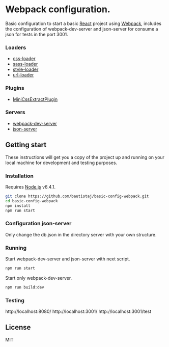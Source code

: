 # Webpack configuration.

Basic configuration to start a basic [React](https://reactjs.org/)  project using [Webpack](https://webpack.js.org/), 
includes the configuration of webpack-dev-server and json-server for consume a json for tests in the port 3001.

### Loaders
- [css-loader](https://github.com/webpack-contrib/css-loader)
- [sass-loader](https://github.com/webpack-contrib/sass-loader)
- [style-loader](https://github.com/webpack-contrib/style-loader)
- [url-loader](https://github.com/webpack-contrib/url-loader)

### Plugins 
- [MiniCssExtractPlugin](https://github.com/webpack-contrib/mini-css-extract-plugin)

### Servers
- [webpack-dev-server](https://webpack.js.org/configuration/dev-server/)
- [json-server](https://github.com/typicode/json-server)


## Getting start
These instructions will get you a copy of the project up and running on your local machine for development and testing purposes.

### Installation
Requires [Node.js]() v6.4.1.
```sh
git clone https://github.com/bautistaj/basic-config-webpack.git
cd basic-config-webpack
npm install
npm run start
```
### Configuration json-server
Only change the db.json in the directory server with your own structure.

### Running
Start webpack-dev-server and json-server with next script.
```sh
npm run start
```

Start only webpack-dev-server.
```sh
npm run build:dev
```

### Testing
http://localhost:8080/
http://localhost:3001/
http://localhost:3001/test

License
-
MIT